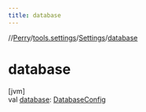 ```yaml
---
title: database
---
```

//[Perry](../../../index.html)/[tools.settings](../index.html)/[Settings](index.html)/[database](database.html)



# database



[jvm]\
val [database](database.html): [DatabaseConfig](../-database-config/index.html)




